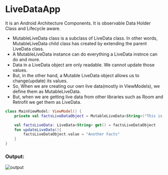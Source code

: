 # LiveDataApp
It is an Android Architecture Components.
It is observable Data Holder Class and Lifecycle aware.
- MutableLiveData  class is a subclass of LiveData class. In other words, MutableLiveData  child class has created by extending the parent  LiveData class.
- A MutableLiveData instance can do everything a LiveData instnce can do and more.
- Data in a LiveData object are only readable. We cannot update those values.
- But, in the other hand, a Mutable LiveData object allows us to change(update) its values.
- So, When we are creating our own live data(mostly in ViewModels), we define them as MutableLiveData.
- But, when we are getting live data from other libraries such as Room and Retrofit we get them as LiveData.
```kotlin
class MainViewModel: ViewModel() {
    private val factsLiveDataObject = MutableLiveData<String>("This is a fact")

    val factsLiveData: LiveData<String> get() = factsLiveDataObject
    fun updateLiveData(){
        factsLiveDataObject.value = "Another Facts"
    }
}
```
### Output:
![output](https://user-images.githubusercontent.com/78687005/201046150-36583fc3-c593-4fba-ba6a-de624d0265f2.gif)
